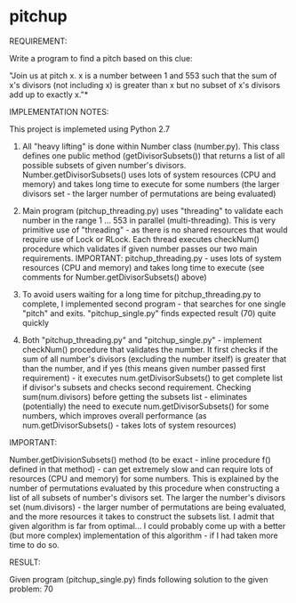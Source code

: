 pitchup
=======

REQUIREMENT:

Write a program to find a pitch based on this clue: 

"Join us at pitch x. x is a number between 1 and 553 such that the sum of x's divisors 
(not including x) is greater than x but no subset of x's divisors add up to exactly x."*

IMPLEMENTATION NOTES:

This project is implemeted using Python 2.7

1. All "heavy lifting" is done within Number class (number.py). This class defines one public 
	method (getDivisorSubsets()) that returns a list of all possible subsets of given number's 
	divisors. Number.getDivisorSubsets() uses lots of system resources (CPU and memory)
	and takes long time to execute for some numbers (the larger divisors set - the larger
	number of permutations are being evaluated) 
	
2. Main program (pitchup_threading.py) uses "threading" to validate each number in the 
	range 1 ... 553 in parallel (multi-threading). This is very primitive use of "threading" - 
	as there is no shared resources that would require use of Lock or RLock. Each thread 
	executes checkNum() procedure which validates if given number passes our two main 
	requirements. IMPORTANT: pitchup_threading.py - uses lots of system resources (CPU and memory)
	and takes long time to execute (see comments for Number.getDivisorSubsets() above)
	
3. To avoid users waiting for a long time for pitchup_threading.py to complete, I implemented
	second program - that searches for one single "pitch" and exits. "pitchup_single.py"
	finds expected result (70) quite quickly	

4. Both "pitchup_threading.py" and "pitchup_single.py" - implement checkNum() procedure that
	validates the number. It first checks if the sum of all number's divisors (excluding the 
	number itself) is greater that than the number, and if yes (this means given number passed 
	first requirement) - it executes num.getDivisorSubsets() to get complete list if divisor's 
	subsets and checks second requirement. Checking sum(num.divisors) before getting the subsets 
	list - eliminates (potentially) the need to execute num.getDivisorSubsets() for some numbers, 
	which improves overall performance (as num.getDivisorSubsets() - takes lots of system resources)
	
	
IMPORTANT:
	
Number.getDivisionSubsets() method (to be exact - inline procedure f() defined in that method) - 
can get extremely slow and can require lots of resources (CPU and memory) for some numbers. This
is explained by the number of permutations evaluated by this procedure when constructing a list of
all subsets of number's divisors set. The larger the number's divisors set (num.divisors) - the
larger number of permutations are being evaluated, and the more resources it takes to construct
the subsets list. I admit that given algorithm is far from optimal... I could probably come up 
with a better (but more complex) implementation of this algorithm - if I had taken more time to do so.


RESULT:

Given program (pitchup_single.py) finds following solution to the given problem: 70
